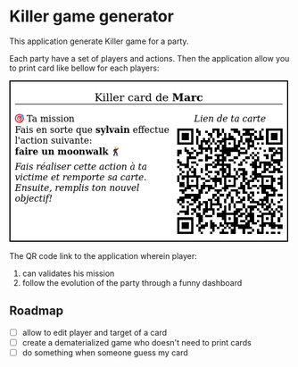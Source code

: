 # Killer game generator

This application generate Killer game for a party.

Each party have a set of players and actions. Then the application allow you to print card like bellow for each players:

![Example of a killer card](https://raw.githubusercontent.com/madeindjs/killer-game/main/app/assets/images/card-example.png)

The QR code link to the application wherein player:

1. can validates his mission
2. follow the evolution of the party through a funny dashboard

## Roadmap

- [ ] allow to edit player and target of a card
- [ ] create a dematerialized game who doesn't need to print cards
- [ ] do something when someone guess my card
